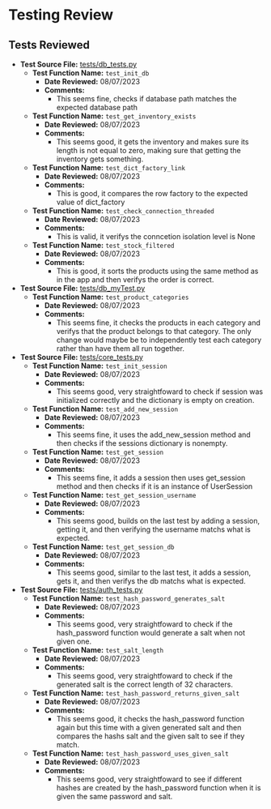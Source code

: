 # Testing Review

## Tests Reviewed

- **Test Source File:** [tests/db_tests.py](../../tests/db_tests.py)
  - **Test Function Name:** `test_init_db`
    - **Date Reviewed:** 08/07/2023
    - **Comments:**
      - This seems fine, checks if database path matches the expected database path
  - **Test Function Name:** `test_get_inventory_exists`
    - **Date Reviewed:** 08/07/2023
    - **Comments:**
      - This seems good, it gets the inventory and makes sure its length is not equal to zero, making sure that getting the inventory gets something.
  - **Test Function Name:** `test_dict_factory_link`
    - **Date Reviewed:** 08/07/2023
    - **Comments:**
      - This is good, it compares the row factory to the expected value of dict_factory
  - **Test Function Name:** `test_check_connection_threaded`
    - **Date Reviewed:** 08/07/2023
    - **Comments:**
      - This is valid, it verifys the conncetion isolation level is None
  - **Test Function Name:** `test_stock_filtered`
    - **Date Reviewed:** 08/07/2023
    - **Comments:**
      - This is good, it sorts the products using the same method as in the app and then verifys the order is correct.
- **Test Source File:** [tests/db_myTest.py](../../tests/db_myTest.py)
  - **Test Function Name:** `test_product_categories`
    - **Date Reviewed:** 08/07/2023
    - **Comments:**
      - This seems fine, it checks the products in each category and verifys that the product belongs to that category. The only change would maybe be to independently test each category rather than have them all run together.
- **Test Source File:** [tests/core_tests.py](../../tests/core_tests.py)
  - **Test Function Name:** `test_init_session`
    - **Date Reviewed:** 08/07/2023
    - **Comments:**
      - This seems good, very straightfoward to check if session was initialized correctly and the dictionary is empty on creation.
  - **Test Function Name:** `test_add_new_session`
    - **Date Reviewed:** 08/07/2023
    - **Comments:**
      - This seems fine, it uses the add_new_session method and then checks if the sessions dictionary is nonempty.
  - **Test Function Name:** `test_get_session`
    - **Date Reviewed:** 08/07/2023
    - **Comments:**
      - This seems fine, it adds a session then uses get_session method and then checks if it is an instance of UserSession
  - **Test Function Name:** `test_get_session_username`
    - **Date Reviewed:** 08/07/2023
    - **Comments:**
      - This seems good, builds on the last test by adding a session, getting it, and then verifying the username matchs what is expected.
  - **Test Function Name:** `test_get_session_db`
    - **Date Reviewed:** 08/07/2023
    - **Comments:**
      - This seems good, similar to the last test, it adds a session, gets it, and then verifys the db matchs what is expected.
- **Test Source File:** [tests/auth_tests.py](../../tests/auth_tests.py)
  - **Test Function Name:** `test_hash_password_generates_salt`
    - **Date Reviewed:** 08/07/2023
    - **Comments:**
      - This seems good, very straightfoward to check if the hash_password function would generate a salt when not given one.
  - **Test Function Name:** `test_salt_length`
    - **Date Reviewed:** 08/07/2023
    - **Comments:**
      - This seems good, very straightfoward to check if the generated salt is the correct length of 32 characters.
  - **Test Function Name:** `test_hash_password_returns_given_salt`
    - **Date Reviewed:** 08/07/2023
    - **Comments:**
      - This seems good, it checks the hash_password function again but this time with a given generated salt and then compares the hashs salt and the given salt to see if they match. 
  - **Test Function Name:** `test_hash_password_uses_given_salt`
    - **Date Reviewed:** 08/07/2023
    - **Comments:**
      - This seems good, very straightfoward to see if different hashes are created by the hash_password function when it is given the same password and salt.